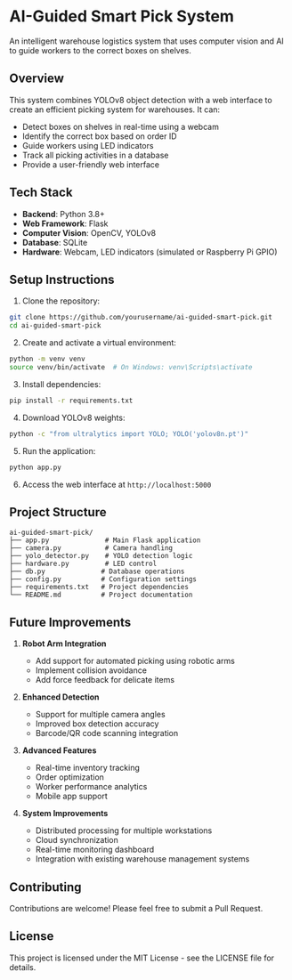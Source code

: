 # AI-Guided Smart Pick System

An intelligent warehouse logistics system that uses computer vision and AI to guide workers to the correct boxes on shelves.

## Overview

This system combines YOLOv8 object detection with a web interface to create an efficient picking system for warehouses. It can:
- Detect boxes on shelves in real-time using a webcam
- Identify the correct box based on order ID
- Guide workers using LED indicators
- Track all picking activities in a database
- Provide a user-friendly web interface

## Tech Stack

- **Backend**: Python 3.8+
- **Web Framework**: Flask
- **Computer Vision**: OpenCV, YOLOv8
- **Database**: SQLite
- **Hardware**: Webcam, LED indicators (simulated or Raspberry Pi GPIO)

## Setup Instructions

1. Clone the repository:
```bash
git clone https://github.com/yourusername/ai-guided-smart-pick.git
cd ai-guided-smart-pick
```

2. Create and activate a virtual environment:
```bash
python -m venv venv
source venv/bin/activate  # On Windows: venv\Scripts\activate
```

3. Install dependencies:
```bash
pip install -r requirements.txt
```

4. Download YOLOv8 weights:
```bash
python -c "from ultralytics import YOLO; YOLO('yolov8n.pt')"
```

5. Run the application:
```bash
python app.py
```

6. Access the web interface at `http://localhost:5000`

## Project Structure

```
ai-guided-smart-pick/
├── app.py              # Main Flask application
├── camera.py           # Camera handling
├── yolo_detector.py    # YOLO detection logic
├── hardware.py         # LED control
├── db.py              # Database operations
├── config.py          # Configuration settings
├── requirements.txt   # Project dependencies
└── README.md          # Project documentation
```


## Future Improvements

1. **Robot Arm Integration**
   - Add support for automated picking using robotic arms
   - Implement collision avoidance
   - Add force feedback for delicate items

2. **Enhanced Detection**
   - Support for multiple camera angles
   - Improved box detection accuracy
   - Barcode/QR code scanning integration

3. **Advanced Features**
   - Real-time inventory tracking
   - Order optimization
   - Worker performance analytics
   - Mobile app support

4. **System Improvements**
   - Distributed processing for multiple workstations
   - Cloud synchronization
   - Real-time monitoring dashboard
   - Integration with existing warehouse management systems

## Contributing

Contributions are welcome! Please feel free to submit a Pull Request.

## License

This project is licensed under the MIT License - see the LICENSE file for details. 
